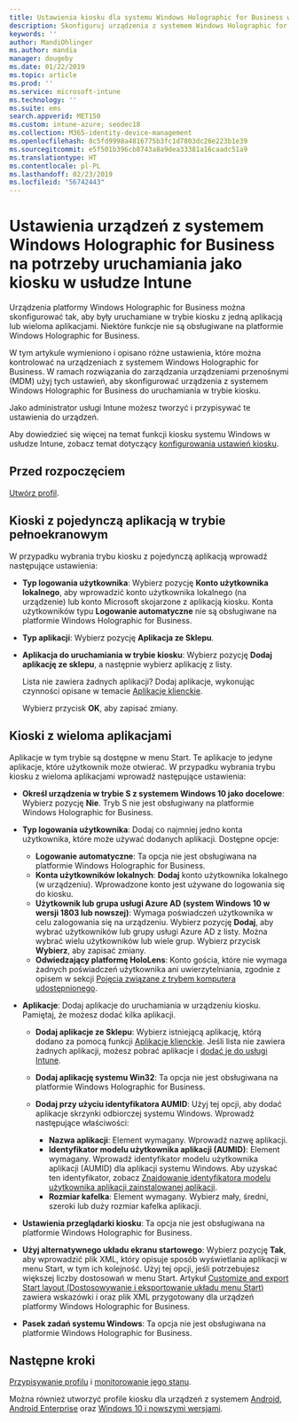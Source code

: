 ```yaml
---
title: Ustawienia kiosku dla systemu Windows Holographic for Business w usłudze Microsoft Intune — Azure | Microsoft Docs
description: Skonfiguruj urządzenia z systemem Windows Holographic for Business jako kioski z pojedynczą aplikacją oraz z wieloma aplikacjami, dostosuj menu Start, dodaj aplikacje i pasek zadań oraz skonfiguruj przeglądarkę internetową w usłudze Microsoft Intune.
keywords: ''
author: MandiOhlinger
ms.author: mandia
manager: dougeby
ms.date: 01/22/2019
ms.topic: article
ms.prod: ''
ms.service: microsoft-intune
ms.technology: ''
ms.suite: ems
search.appverid: MET150
ms.custom: intune-azure; seodec18
ms.collection: M365-identity-device-management
ms.openlocfilehash: 8c5fd9998a4816775b3fc1d7803dc26e223b1e39
ms.sourcegitcommit: e5f501b396cb8743a8a9dea33381a16caadc51a9
ms.translationtype: HT
ms.contentlocale: pl-PL
ms.lasthandoff: 02/23/2019
ms.locfileid: "56742443"
---
```

# <a name="windows-holographic-for-business-device-settings-to-run-as-a-kiosk-in-intune"></a>Ustawienia urządzeń z systemem Windows Holographic for Business na potrzeby uruchamiania jako kiosku w usłudze Intune

Urządzenia platformy Windows Holographic for Business można skonfigurować tak, aby były uruchamiane w trybie kiosku z jedną aplikacją lub wieloma aplikacjami. Niektóre funkcje nie są obsługiwane na platformie Windows Holographic for Business.

W tym artykule wymieniono i opisano różne ustawienia, które można kontrolować na urządzeniach z systemem Windows Holographic for Business. W ramach rozwiązania do zarządzania urządzeniami przenośnymi (MDM) użyj tych ustawień, aby skonfigurować urządzenia z systemem Windows Holographic for Business do uruchamiania w trybie kiosku.

Jako administrator usługi Intune możesz tworzyć i przypisywać te ustawienia do urządzeń.

Aby dowiedzieć się więcej na temat funkcji kiosku systemu Windows w usłudze Intune, zobacz temat dotyczący [konfigurowania ustawień kiosku](kiosk-settings.md).

## <a name="before-you-begin"></a>Przed rozpoczęciem

[Utwórz profil](kiosk-settings.md#create-the-profile).

## <a name="single-full-screen-app-kiosks"></a>Kioski z pojedynczą aplikacją w trybie pełnoekranowym

W przypadku wybrania trybu kiosku z pojedynczą aplikacją wprowadź następujące ustawienia:

- **Typ logowania użytkownika**: Wybierz pozycję **Konto użytkownika lokalnego**, aby wprowadzić konto użytkownika lokalnego (na urządzenie) lub konto Microsoft skojarzone z aplikacją kiosku. Konta użytkowników typu **Logowanie automatyczne** nie są obsługiwane na platformie Windows Holographic for Business.

- **Typ aplikacji**: Wybierz pozycję **Aplikacja ze Sklepu**.

- **Aplikacja do uruchamiania w trybie kiosku**: Wybierz pozycję **Dodaj aplikację ze sklepu**, a następnie wybierz aplikację z listy.

    Lista nie zawiera żadnych aplikacji? Dodaj aplikacje, wykonując czynności opisane w temacie [Aplikacje klienckie](apps-add.md).

    Wybierz przycisk **OK**, aby zapisać zmiany.

## <a name="multi-app-kiosks"></a>Kioski z wieloma aplikacjami

Aplikacje w tym trybie są dostępne w menu Start. Te aplikacje to jedyne aplikacje, które użytkownik może otwierać. W przypadku wybrania trybu kiosku z wieloma aplikacjami wprowadź następujące ustawienia:

- **Określ urządzenia w trybie S z systemem Windows 10 jako docelowe**: Wybierz pozycję **Nie**. Tryb S nie jest obsługiwany na platformie Windows Holographic for Business.

- **Typ logowania użytkownika**: Dodaj co najmniej jedno konta użytkownika, które może używać dodanych aplikacji. Dostępne opcje: 

  - **Logowanie automatyczne**: Ta opcja nie jest obsługiwana na platformie Windows Holographic for Business.
  - **Konta użytkowników lokalnych**: **Dodaj** konto użytkownika lokalnego (w urządzeniu). Wprowadzone konto jest używane do logowania się do kiosku.
  - **Użytkownik lub grupa usługi Azure AD (system Windows 10 w wersji 1803 lub nowszej)**: Wymaga poświadczeń użytkownika w celu zalogowania się na urządzeniu. Wybierz pozycję **Dodaj**, aby wybrać użytkowników lub grupy usługi Azure AD z listy. Można wybrać wielu użytkowników lub wiele grup. Wybierz przycisk **Wybierz**, aby zapisać zmiany.
  - **Odwiedzający platformę HoloLens**: Konto gościa, które nie wymaga żadnych poświadczeń użytkownika ani uwierzytelniania, zgodnie z opisem w sekcji [Pojęcia związane z trybem komputera udostępnionego](https://docs.microsoft.com/windows/configuration/set-up-shared-or-guest-pc#shared-pc-mode-concepts).

- **Aplikacje**: Dodaj aplikacje do uruchamiania w urządzeniu kiosku. Pamiętaj, że możesz dodać kilka aplikacji.

  - **Dodaj aplikacje ze Sklepu**: Wybierz istniejącą aplikację, którą dodano za pomocą funkcji [Aplikacje klienckie](apps-add.md). Jeśli lista nie zawiera żadnych aplikacji, możesz pobrać aplikacje i [dodać je do usługi Intune](store-apps-windows.md).
  - **Dodaj aplikację systemu Win32**: Ta opcja nie jest obsługiwana na platformie Windows Holographic for Business.
  - **Dodaj przy użyciu identyfikatora AUMID**: Użyj tej opcji, aby dodać aplikacje skrzynki odbiorczej systemu Windows. Wprowadź następujące właściwości: 

    - **Nazwa aplikacji**: Element wymagany. Wprowadź nazwę aplikacji.
    - **Identyfikator modelu użytkownika aplikacji (AUMID)**: Element wymagany. Wprowadź identyfikator modelu użytkownika aplikacji (AUMID) dla aplikacji systemu Windows. Aby uzyskać ten identyfikator, zobacz [Znajdowanie identyfikatora modelu użytkownika aplikacji zainstalowanej aplikacji](https://docs.microsoft.com/windows-hardware/customize/enterprise/find-the-application-user-model-id-of-an-installed-app).
    - **Rozmiar kafelka**: Element wymagany. Wybierz mały, średni, szeroki lub duży rozmiar kafelka aplikacji.

- **Ustawienia przeglądarki kiosku**: Ta opcja nie jest obsługiwana na platformie Windows Holographic for Business.

- **Użyj alternatywnego układu ekranu startowego**: Wybierz pozycję **Tak**, aby wprowadzić plik XML, który opisuje sposób wyświetlania aplikacji w menu Start, w tym ich kolejność. Użyj tej opcji, jeśli potrzebujesz większej liczby dostosowań w menu Start. Artykuł [Customize and export Start layout (Dostosowywanie i eksportowanie układu menu Start)](https://docs.microsoft.com/hololens/hololens-kiosk#start-layout-for-hololens) zawiera wskazówki i oraz plik XML przygotowany dla urządzeń platformy Windows Holographic for Business.

- **Pasek zadań systemu Windows**: Ta opcja nie jest obsługiwana na platformie Windows Holographic for Business.

## <a name="next-steps"></a>Następne kroki

[Przypisywanie profilu](device-profile-assign.md) i [monitorowanie jego stanu](device-profile-monitor.md).

Można również utworzyć profile kiosku dla urządzeń z systemem [Android](device-restrictions-android.md#kiosk), [Android Enterprise](device-restrictions-android-for-work.md#dedicated-device-settings) oraz [Windows 10 i nowszymi wersjami](kiosk-settings-windows.md).
